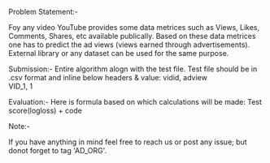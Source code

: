 Problem Statement:-  

Foy any video YouTube provides some data metrices such as Views, Likes, Comments, Shares, etc available publically. Based on these data    metrices one has to predict the ad views (views earned through advertisements). External library or any dataset can be used for the same purpose.

Submission:- 
Entire algorithm alogn with the test file. Test file should be in .csv format and inline below headers & value: 
vidid, adview  
VID_1, 1  

Evaluation:-
Here is formula based on which calculations will be made:
Test score(logloss) + code  
 
Note:-
<p>If you have anything in mind feel free to reach us or post any issue; but donot forget to tag 'AD_ORG'.</p>
